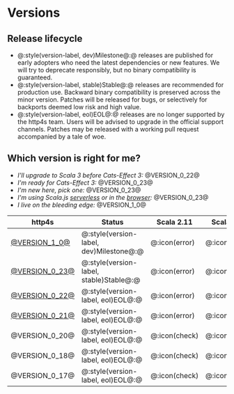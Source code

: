 
# Versions

## Release lifecycle

* @:style(version-label, dev)Milestone@:@ releases are published for early adopters who need the latest dependencies or new features.
  We will try to deprecate responsibly, but no binary compatibility is guaranteed.
* @:style(version-label, stable)Stable@:@ releases are recommended for production use.
  Backward binary compatibility is preserved across the minor version.
  Patches will be released for bugs, or selectively for backports deemed low risk and high value.
* @:style(version-label, eol)EOL@:@ releases are no longer supported by the http4s team.
  Users will be advised to upgrade in the official support channels.
  Patches may be released with a working pull request accompanied by a tale of woe.

## Which version is right for me?

* _I'll upgrade to Scala 3 before Cats-Effect 3:_ @VERSION_0_22@
* _I'm ready for Cats-Effect 3:_ @VERSION_0_23@
* _I'm new here, pick one:_ @VERSION_0_23@
* _I'm using Scala.js [serverless](https://github.com/typelevel/feral) or in the [browser](https://http4s.github.io/http4s-dom):_ @VERSION_0_23@
* _I live on the bleeding edge:_ @VERSION_1_0@


| http4s                    | Status                                  | Scala 2.11    | Scala 2.12    | Scala 2.13    | Scala 3       | Scala.js 1.x  | cats  | fs2    | JDK  |
| ------------------------- | --------------------------------------- | ------------- | ------------- | ------------- | ------------- | ------------- | ----- | ------ | ---- |
| [@VERSION_1_0@](/v1/)     | @:style(version-label, dev)Milestone@:@ | @:icon(error) | @:icon(error) | @:icon(check) | 3.1           | 1.8           | 2.x   | 3.x    | 1.8+ |
| [@VERSION_0_23@](/v0.23/) | @:style(version-label, stable)Stable@:@ | @:icon(error) | @:icon(check) | @:icon(check) | 3.1           | 1.8           | 2.x   | 3.x    | 1.8+ |
| [@VERSION_0_22@](/v0.22/) | @:style(version-label, eol)EOL@:@       | @:icon(error) | @:icon(check) | @:icon(check) | 3.0           | @:icon(error) | 2.x   | 2.x    | 1.8+ |
| [@VERSION_0_21@](/v0.21/) | @:style(version-label, eol)EOL@:@       | @:icon(error) | @:icon(check) | @:icon(check) | @:icon(error) | @:icon(error) | 2.x   | 2.x    | 1.8+ |
| @VERSION_0_20@            | @:style(version-label, eol)EOL@:@       | @:icon(check) | @:icon(check) | @:icon(error) | @:icon(error) | @:icon(error) | 1.x   | 1.x    | 1.8+ |
| @VERSION_0_18@            | @:style(version-label, eol)EOL@:@       | @:icon(check) | @:icon(check) | @:icon(error) | @:icon(error) | @:icon(error) | 1.x   | 0.10.x | 1.8+ |
| @VERSION_0_17@            | @:style(version-label, eol)EOL@:@       | @:icon(check) | @:icon(check) | @:icon(error) | @:icon(error) | @:icon(error) | 0.9.x | 0.9.x  | 1.8+ |
